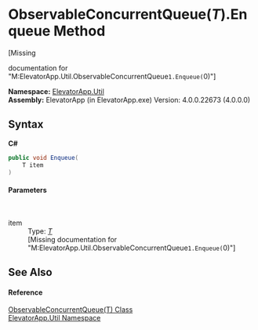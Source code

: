 # ObservableConcurrentQueue(*T*).Enqueue Method 
 

\[Missing <summary> documentation for "M:ElevatorApp.Util.ObservableConcurrentQueue`1.Enqueue(`0)"\]

**Namespace:**&nbsp;<a href="N_ElevatorApp_Util">ElevatorApp.Util</a><br />**Assembly:**&nbsp;ElevatorApp (in ElevatorApp.exe) Version: 4.0.0.22673 (4.0.0.0)

## Syntax

**C#**<br />
``` C#
public void Enqueue(
	T item
)
```


#### Parameters
&nbsp;<dl><dt>item</dt><dd>Type: <a href="T_ElevatorApp_Util_ObservableConcurrentQueue_1">*T*</a><br />\[Missing <param name="item"/> documentation for "M:ElevatorApp.Util.ObservableConcurrentQueue`1.Enqueue(`0)"\]</dd></dl>

## See Also


#### Reference
<a href="T_ElevatorApp_Util_ObservableConcurrentQueue_1">ObservableConcurrentQueue(T) Class</a><br /><a href="N_ElevatorApp_Util">ElevatorApp.Util Namespace</a><br />